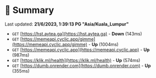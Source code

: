 # 📖 Summary
Last updated: **21/6/2023, 1:39:13 PG "Asia/Kuala_Lumpur"**

- `GET` [https://hst.aytea.ga](https://hst.aytea.ga) - **Down** (143ms)
- `GET` [https://memeapi.cyclic.app/gimme](https://memeapi.cyclic.app/gimme) - **Up** (1004ms)
- `GET` [https://memeapi.cyclic.app](https://memeapi.cyclic.app) - **Up** (987ms)
- `GET` [https://klik.ml/health](https://klik.ml/health) - **Up** (574ms)
- `GET` [https://dumb.onrender.com](https://dumb.onrender.com) - **Up** (355ms)
